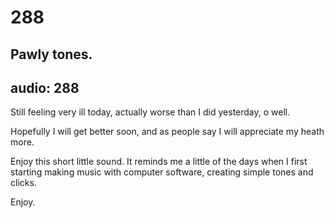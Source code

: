 # 288
## Pawly tones.
audio: 288
---

Still feeling very ill today, actually worse than I did yesterday, o well. 

Hopefully I will get better soon, and as people say I will appreciate my heath more.

Enjoy this short little sound. It reminds me a little of the days when I first starting making music with computer software, creating simple tones and clicks.

Enjoy.